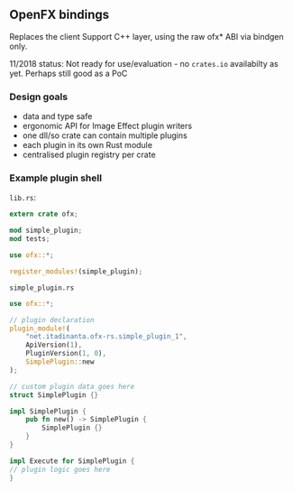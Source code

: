 ## OpenFX bindings

Replaces the client Support C++ layer, using the raw ofx* ABI via bindgen only.

11/2018 status: Not ready for use/evaluation - no `crates.io` availabilty as yet. Perhaps still good as a PoC

### Design goals

- data and type safe
- ergonomic API for Image Effect plugin writers
- one dll/so crate can contain multiple plugins
- each plugin in its own Rust module
- centralised plugin registry per crate

### Example plugin shell

`lib.rs`:

```rust
extern crate ofx;

mod simple_plugin;
mod tests;

use ofx::*;

register_modules!(simple_plugin);
```

`simple_plugin.rs`

```rust
use ofx::*;

// plugin declaration
plugin_module!(
	"net.itadinanta.ofx-rs.simple_plugin_1",
	ApiVersion(1),
	PluginVersion(1, 0),
	SimplePlugin::new
);

// custom plugin data goes here
struct SimplePlugin {}

impl SimplePlugin {
	pub fn new() -> SimplePlugin {
		SimplePlugin {}
	}
}

impl Execute for SimplePlugin {
// plugin logic goes here
}


```